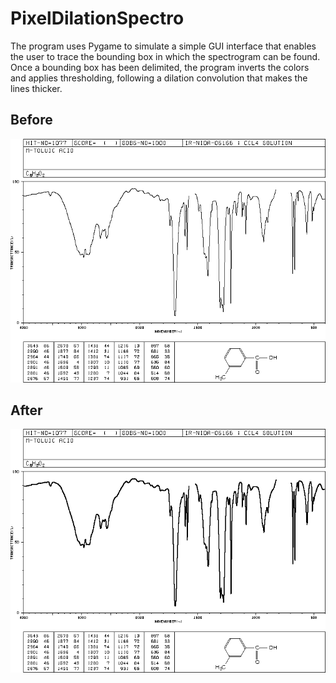 # PixelDilationSpectro

The program uses Pygame to simulate a simple GUI interface that enables the user to trace the bounding box in which the spectrogram can be found.  
Once a bounding box has been delimited, the program inverts the colors and applies thresholding, following a dilation convolution that makes the lines thicker.  

## Before  
![Demo1](./Dataset/1000.png)    

## After  
![Demo2](./output/o_1000.png)  


